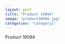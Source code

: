 ```yaml
---
layout: post
title: "Product 16094"
image: "product16094.jpg"
categories: "category1"
---
```

Product 16094
